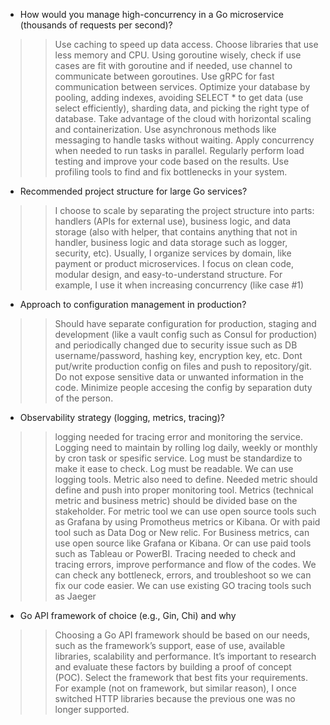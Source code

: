 - How would you manage high-concurrency in a Go microservice (thousands of requests per second)?
>>  Use caching to speed up data access. Choose libraries that use less memory and CPU. Using goroutine wisely, check if use cases are fit with goroutine and if needed, use channel to communicate between goroutines. Use gRPC for fast communication between services. Optimize your database by pooling, adding indexes, avoiding SELECT * to get data (use select efficiently), sharding data, and picking the right type of database. Take advantage of the cloud with horizontal scaling and containerization. Use asynchronous methods like messaging to handle tasks without waiting. Apply concurrency when needed to run tasks in parallel. Regularly perform load testing and improve your code based on the results. Use profiling tools to find and fix bottlenecks in your system.


- Recommended project structure for large Go services?
>> I choose to scale by separating the project structure into parts: handlers (APIs for external use), business logic, and data storage (also with helper, that contains anything that not in handler, business logic and data storage such as logger, security, etc). Usually, I organize services by domain, like payment or product microservices. I focus on clean code, modular design, and easy-to-understand structure. For example, I use it when increasing concurrency (like case #1)


- Approach to configuration management in production?
>> Should have separate configuration for production, staging and development (like a vault config such as Consul for production) and periodically changed due to security issue such as DB username/password, hashing key, encryption key, etc. Dont put/write production config on files and push to repository/git. Do not expose sensitive data or unwanted information in the code. Minimize people accesing the config by separation duty of the person. 


- Observability strategy (logging, metrics, tracing)?
>> logging needed for tracing error and monitoring the service. Logging need to maintain by rolling log daily, weekly or monthly by cron task or spesific service. Log must be standardize to make it ease to check. Log must be readable. We can use logging tools.
>> Metric also need to define. Needed metric should define and push into proper monitoring tool. Metrics (technical metric and business metric) should be divided base on the stakeholder. For metric tool we can use open source tools such as Grafana by using Promotheus metrics or Kibana. Or with paid tool such as Data Dog or New relic. For Business metrics, can use open source like Grafana or Kibana. Or can use paid tools such as Tableau or PowerBI. 
>> Tracing needed to check and tracing errors, improve performance and flow of the codes. We can check any bottleneck, errors, and troubleshoot so we can fix our code easier. We can use existing GO tracing tools such as Jaeger


- Go API framework of choice (e.g., Gin, Chi) and why
>> Choosing a Go API framework should be based on our needs, such as the framework’s support, ease of use, available libraries, scalability and performance. It’s important to research and evaluate these factors by building a proof of concept (POC). Select the framework that best fits your requirements. For example (not on framework, but similar reason), I once switched HTTP libraries because the previous one was no longer supported.